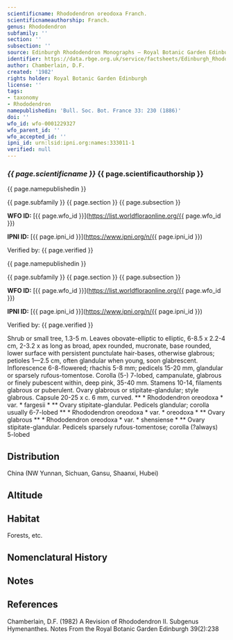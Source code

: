 ```yaml
---
scientificname: Rhododendron oreodoxa Franch.
scientificnameauthorship: Franch.
genus: Rhododendron
subfamily: ''
section: ''
subsection: ''
source: Edinburgh Rhododendron Monographs – Royal Botanic Garden Edinburgh
identifier: https://data.rbge.org.uk/service/factsheets/Edinburgh_Rhododendron_Monographs.xhtml
author: Chamberlain, D.F.
created: '1982'
rights holder: Royal Botanic Garden Edinburgh
license: ''
tags:
- taxonomy
- Rhododendron
namepublishedin: 'Bull. Soc. Bot. France 33: 230 (1886)'
doi: ''
wfo_id: wfo-0001229327
wfo_parent_id: ''
wfo_accepted_id: ''
ipni_id: urn:lsid:ipni.org:names:333011-1
verified: null
---
```

### _{{ page.scientificname }}_ {{ page.scientificauthorship }}
 {{ page.namepublishedin }}

{{ page.subfamily }} {{ page.section }} {{ page.subsection }}

**WFO ID:** [{{ page.wfo_id }}](https://list.worldfloraonline.org/{{ page.wfo_id }})

**IPNI ID:** [{{ page.ipni_id }}](https://www.ipni.org/n/{{ page.ipni_id }})

Verified by: {{ page.verified }}

 {{ page.namepublishedin }}

{{ page.subfamily }} {{ page.section }} {{ page.subsection }}

**WFO ID:** [{{ page.wfo_id }}](https://list.worldfloraonline.org/{{ page.wfo_id }})

**IPNI ID:** [{{ page.ipni_id }}](https://www.ipni.org/n/{{ page.ipni_id }})

Verified by: {{ page.verified }}



Shrub or small tree, 1.3-5 m. Leaves obovate-elliptic to elliptic, 6-8.5 x 2.2-4 cm, 2-3.2 x as long as broad, apex rounded, mucronate, base rounded, lower surface with persistent punctulate hair-bases, otherwise glabrous; petioles 1—2.5 cm, often glandular when young, soon glabrescent. Inflorescence 6-8-flowered; rhachis 5-8 mm; pedicels 15-20 mm, glandular or sparsely rufous-tomentose. Corolla (5-) 7-lobed, campanulate, glabrous or finely pubescent within, deep pink, 35-40 mm. Stamens 10-14, filaments glabrous or puberulent. Ovary glabrous or stipitate-glandular; style glabrous. Capsule 20-25 x c. 6 mm, curved. ** * Rhododendron oreodoxa * var. * fargesii * ** Ovary stipitate-glandular. Pedicels glandular; corolla usually 6-7-lobed ** * Rhododendron oreodoxa * var. * oreodoxa * ** Ovary glabrous ** * Rhododendron oreodoxa * var. * shensiense * ** Ovary stipitate-glandular. Pedicels sparsely rufous-tomentose; corolla (?always) 5-lobed

## Distribution
China (NW Yunnan, Sichuan, Gansu, Shaanxi, Hubei)

## Altitude


## Habitat
Forests, etc.

## Nomenclatural History

                       
## Notes


## References

Chamberlain, D.F. (1982) A Revision of Rhododendron II. Subgenus Hymenanthes. Notes From the Royal Botanic Garden Edinburgh 39(2):238
